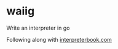 # waiig
Write an interpreter in go

Following along with [interpreterbook.com](https://interpreterbook.com)
